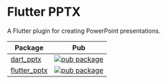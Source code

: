 # Flutter PPTX

A Flutter plugin for creating PowerPoint presentations.

| Package | Pub |
|---------|-----|
| [dart_pptx](/packages/dart_pptx) | [![pub package](https://img.shields.io/pub/v/dart_pptx.svg)](https://pub.dev/packages/dart_pptx) |
| [flutter_pptx](/packages/flutter_pptx) | [![pub package](https://img.shields.io/pub/v/flutter_pptx.svg)](https://pub.dev/packages/flutter_pptx) |
